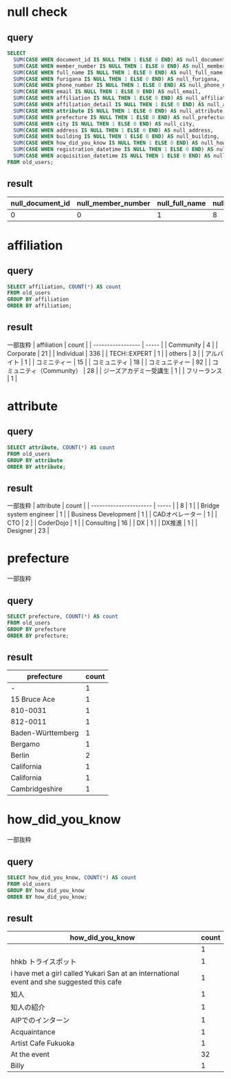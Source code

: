 # null check
## query
```sql
SELECT
  SUM(CASE WHEN document_id IS NULL THEN 1 ELSE 0 END) AS null_document_id,
  SUM(CASE WHEN member_number IS NULL THEN 1 ELSE 0 END) AS null_member_number,
  SUM(CASE WHEN full_name IS NULL THEN 1 ELSE 0 END) AS null_full_name,
  SUM(CASE WHEN furigana IS NULL THEN 1 ELSE 0 END) AS null_furigana,
  SUM(CASE WHEN phone_number IS NULL THEN 1 ELSE 0 END) AS null_phone_number,
  SUM(CASE WHEN email IS NULL THEN 1 ELSE 0 END) AS null_email,
  SUM(CASE WHEN affiliation IS NULL THEN 1 ELSE 0 END) AS null_affiliation,
  SUM(CASE WHEN affiliation_detail IS NULL THEN 1 ELSE 0 END) AS null_affiliation_detail,
  SUM(CASE WHEN attribute IS NULL THEN 1 ELSE 0 END) AS null_attribute,
  SUM(CASE WHEN prefecture IS NULL THEN 1 ELSE 0 END) AS null_prefecture,
  SUM(CASE WHEN city IS NULL THEN 1 ELSE 0 END) AS null_city,
  SUM(CASE WHEN address IS NULL THEN 1 ELSE 0 END) AS null_address,
  SUM(CASE WHEN building IS NULL THEN 1 ELSE 0 END) AS null_building,
  SUM(CASE WHEN how_did_you_know IS NULL THEN 1 ELSE 0 END) AS null_how_did_you_know,
  SUM(CASE WHEN registration_datetime IS NULL THEN 1 ELSE 0 END) AS null_registration_datetime,
  SUM(CASE WHEN acquisition_datetime IS NULL THEN 1 ELSE 0 END) AS null_acquisition_datetime
FROM old_users;

```

## result
| null_document_id | null_member_number | null_full_name | null_furigana | null_phone_number | null_email | null_affiliation | null_affiliation_detail | null_attribute | null_prefecture | null_city | null_address | null_building | null_how_did_you_know | null_registration_datetime | null_acquisition_datetime |
| ---------------- | ------------------ | -------------- | ------------- | ----------------- | ---------- | ---------------- | ----------------------- | -------------- | --------------- | --------- | ------------ | ------------- | --------------------- | -------------------------- | ------------------------- |
| 0                | 0                  | 1              | 8             | 74                | 195        | 3                | 6359                    | 4              | 2               | 2         | 271          | 2818          | 17                    | 6548                       | 0                         |

# affiliation
## query
```sql
SELECT affiliation, COUNT(*) AS count
FROM old_users
GROUP BY affiliation
ORDER BY affiliation;

```
## result
一部抜粋
| affiliation       | count |
| ----------------- | ----- |
| Community         | 4     |
| Corporate         | 21    |
| Individual        | 336   |
| TECH::EXPERT      | 1     |
| others            | 3     |
| アルバイト             | 1     |
| コミニティー            | 15    |
| コミュニティ            | 18    |
| コミュニティー           | 92    |
| コミュニティ（Community） | 28    |
| ジーズアカデミー受講生       | 1     |
| フリーランス            | 1     |

# attribute
## query
```sql
SELECT attribute, COUNT(*) AS count
FROM old_users
GROUP BY attribute
ORDER BY attribute;
```
## result
一部抜粋
| attribute              | count |
| ---------------------- | ----- |
| 8                      | 1     |
| Bridge system engineer | 1     |
| Business Development   | 1     |
| CADオペレーター              | 1     |
| CTO                    | 2     |
| CoderDojo              | 1     |
| Consulting             | 16    |
| DX                     | 1     |
| DX推進                   | 1     |
| Designer               | 23    |

# prefecture
一部抜粋
## query
```sql
SELECT prefecture, COUNT(*) AS count
FROM old_users
GROUP BY prefecture
ORDER BY prefecture;
```
## result
| prefecture        | count |
| ----------------- | ----- |
| -                 | 1     |
| 15 Bruce Ace      | 1     |
| 810-0031          | 1     |
| 812-0011          | 1     |
| Baden-Württemberg | 1     |
| Bergamo           | 1     |
| Berlin            | 2     |
| California        | 1     |
| California        | 1     |
| Cambridgeshire    | 1     |

# how_did_you_know
一部抜粋
## query
```sql
SELECT how_did_you_know, COUNT(*) AS count
FROM old_users
GROUP BY how_did_you_know
ORDER BY how_did_you_know;
```
## result
| how_did_you_know                                                                           | count |
| ------------------------------------------------------------------------------------------ | ----- |
|                                                                                            | 1     |
|  hhkb トライスポット                                                                              | 1     |
|  i have met a girl called Yukari San at an international event and she suggested this cafe | 1     |
|  知人                                                                                        | 1     |
|  知人の紹介                                                                                     | 1     |
| AIPでのインターン                                                                                 | 1     |
| Acquaintance                                                                               | 1     |
| Artist Cafe Fukuoka                                                                        | 1     |
| At the event                                                                               | 32    |
| Billy                                                                                      | 1     |